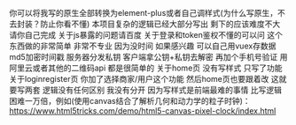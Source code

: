你可以将我写的原生全部转换为element-plus或者自己调样式(为什么写原生，不去封装？防止你看不懂) 本项目复杂的逻辑已经大部分写出 剩下的应该难度不大 请你自己完成
关于js暴露的问题请百度 关于登录和token鉴权不懂的可以问 这个东西做的非常简单 非常不专业 因为没时间 如果感兴趣 可以自己用vuex存数据 md5加密时间戳 服务器分发私钥 客户端拿公钥+私钥去解密 再加个手机号验证 用阿里云或者其他的二维码api 都是很简单的
关于home页 没有写样式 只写了功能
关于loginregister页 你加了选择商家/用户这个功能 然后home页也要跟着改 这就要写两套 逻辑没有任何区别 我没有分开 因为写样式是前端最难的事情 比写逻辑困难一万倍，例如(使用canvas结合了解析几何和动力学的粒子时钟)：https://www.html5tricks.com/demo/html5-canvas-pixel-clock/index.html